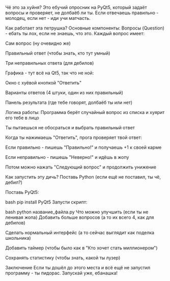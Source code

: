 Чё это за хуйня?
Это ебучий опросник на PyQt5, который задаёт вопросы и проверяет, не долбаёб ли ты. Если отвечаешь правильно - молодец, если нет - иди учи матчасть.

Как работает эта петрушка?
Основные компоненты:
Вопросы (Question) - ебать ты лох, если не знаешь, что это.
Каждый вопрос имеет:

Сам вопрос (ну очевидно же)

Правильный ответ (чтобы знать, кто тут умный)

Три неправильных ответа (для дебилов)

Графика - тут всё на Qt5, так что не ной:

Окно с хуёвой кнопкой "Ответить"

Варианты ответов (4 штуки, один из них правильный)

Панель результата (где тебе говорят, долбаёб ты или нет)

Логика работы:
Программа берёт случайный вопрос из списка и хуярит его тебе в лицо

Ты пытаешься не обосраться и выбрать правильный ответ

Когда ты нажимаешь "Ответить", прога проверяет твой ответ:

Если правильно - пишешь "Правильно!" и получаешь +1 к своей карме

Если неправильно - пишешь "Неверно!" и идёшь в жопу

Потом можно нажать "Следующий вопрос" и продолжить унижение

Как запустить эту дичь?
Поставь Python (если ещё не поставил, ты чё, дебил?)

Поставь PyQt5:

bash
pip install PyQt5
Запусти скрипт:

bash
python название_файла.py
Что можно улучшить (если ты не ленивая жопа)
Добавить больше вопросов (а то их всего 4, как для дебилов)

Сделать нормальный интерфейс (а то сейчас выглядит как поделка школьника)

Добавить таймер (чтобы было как в "Кто хочет стать миллионером")

Сохранять статистику (чтобы знать, какой ты лузер)

Заключение
Если ты дошёл до этого места и всё ещё не запустил программу - ты пидорас. Запускай уже, ебанашка!

